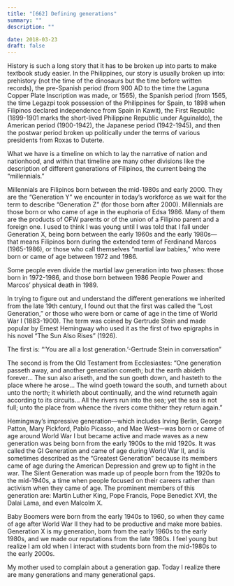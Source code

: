 ```yaml
---
title: "[662] Defining generations"
summary: ""
description: ""

date: 2018-03-23
draft: false
---
```


History is such a long story that it has to be broken up into parts to make textbook study easier. In the Philippines, our story is usually broken up into: prehistory (not the time of the dinosaurs but the time before written records), the pre-Spanish period (from 900 AD to the time the Laguna Copper Plate Inscription was made, or 1565), the Spanish period (from 1565, the time Legazpi took possession of the Philippines for Spain, to 1898 when Filipinos declared independence from Spain in Kawit), the First Republic (1899-1901 marks the short-lived Philippine Republic under Aguinaldo), the American period (1900-1942), the Japanese period (1942-1945), and then the postwar period broken up politically under the terms of various presidents from Roxas to Duterte.

What we have is a timeline on which to lay the narrative of nation and nationhood, and within that timeline are many other divisions like the description of different generations of Filipinos, the current being the “millennials.”

Millennials are Filipinos born between the mid-1980s and early 2000. They are the “Generation Y” we encounter in today’s workforce as we wait for the term to describe “Generation Z” (for those born after 2000). Millennials are those born or who came of age in the euphoria of Edsa 1986. Many of them are the products of OFW parents or of the union of a Filipino parent and a foreign one. I used to think I was young until I was told that I fall under Generation X, being born between the early 1960s and the early 1980s—that means Filipinos born during the extended term of Ferdinand Marcos (1965-1986), or those who call themselves “martial law babies,” who were born or came of age between 1972 and 1986.

Some people even divide the martial law generation into two phases: those born in 1972-1986, and those born between 1986 People Power and Marcos’ physical death in 1989.

In trying to figure out and understand the different generations we inherited from the late 19th century, I found out that the first was called the “Lost Generation,” or those who were born or came of age in the time of World War I (1883-1900). The term was coined by Gertrude Stein and made popular by Ernest Hemingway who used it as the first of two epigraphs in his novel “The Sun Also Rises” (1926).

The first is: “‘You are all a lost generation.’-Gertrude Stein in conversation”

The second is from the Old Testament from Ecclesiastes: “One generation passeth away, and another generation cometh; but the earth abideth forever… The sun also ariseth, and the sun goeth down, and hasteth to the place where he arose… The wind goeth toward the south, and turneth about unto the north; it whirleth about continually, and the wind returneth again according to its circuits… All the rivers run into the sea; yet the sea is not full; unto the place from whence the rivers come thither they return again.”

Hemingway’s impressive generation—which includes Irving Berlin, George Patton, Mary Pickford, Pablo Picasso, and Mae West—was born or came of age around World War I but became active and made waves as a new generation was being born from the early 1900s to the mid 1920s. It was called the GI Generation and came of age during World War II, and is sometimes described as the “Greatest Generation” because its members came of age during the American Depression and grew up to fight in the war. The Silent Generation was made up of people born from the 1920s to the mid-1940s, a time when people focused on their careers rather than activism when they came of age. The prominent members of this generation are: Martin Luther King, Pope Francis, Pope Benedict XVI, the Dalai Lama, and even Malcolm X.

Baby Boomers were born from the early 1940s to 1960, so when they came of age after World War II they had to be productive and make more babies. Generation X is my generation, born from the early 1960s to the early 1980s, and we made our reputations from the late 1980s. I feel young but realize I am old when I interact with students born from the mid-1980s to the early 2000s.

My mother used to complain about a generation gap. Today I realize there are many generations and many generational gaps.
